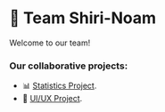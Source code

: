 # 👥 Team Shiri-Noam

Welcome to our team!

### Our collaborative projects:  

- 📊 [Statistics Project](https://github.com/Shiri-Noam-Team/Age-vs-Sleep-Duration).
- 🎨 [UI/UX Project](https://github.com/Shiri-Noam-Team/StudyBuddy).
